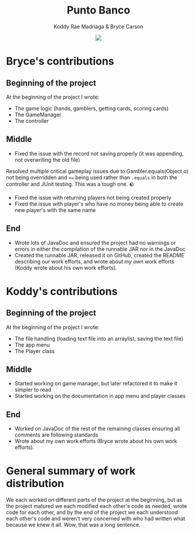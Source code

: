 <div align="center">
  <h1>Punto Banco</h1>
  <p>Koddy Rae Madriaga & Bryce Carson</p>
  <img src="https://encrypted-tbn0.gstatic.com/images?q=tbn:ANd9GcQAVrEPeCc0P2OuRUSuguXl3_RIlKh9PvWrIxEnCs0nSjdPw7kq9oM3Len9VYUMtdQOcO4&usqp=CAU">
</div>


# Bryce's contributions
## Beginning of the project
At the beginning of the project I wrote:
- The game logic (hands, gamblers, getting cards, scoring cards)
- The GameManager
- The controller

## Middle
- Fixed the issue with the record not saving properly (it was appending, not overwriting the old file)

Resolved multiple critical gameplay issues due to Gambler.equals(Object o) not being overridden and `==` being used rather than `.equals` in both the controller and JUnit testing. This was a tough one. 🪨
- Fixed the issue with returning players not being created properly
- Fixed the issue with player's who have no money being able to create new player's with the same name

## End
- Wrote lots of JavaDoc and ensured the project had no warnings or errors in either the compilation of the runnable JAR nor in the JavaDoc
- Created the runnable JAR, released it on GitHub, created the README describing our work efforts, and wrote about _my own_ work efforts (Koddy wrote about his own work efforts).

# Koddy's contributions
## Beginning of the project
At the beginning of the project I wrote: 
- The file handling (loading text file into an arraylist, saving the text file)
- The app menu
- The Player class

## Middle
- Started working on game manager, but later refactored it to make it simpler to read
- Started working on the documentation in app menu and player classes

## End
- Worked on JavaDoc of the rest of the remaining classes ensuring all comments are following standards
- Wrote about my own work efforts (Bryce wrote about his own work efforts).

# General summary of work distribution
We each worked on different parts of the project at the beginning, but as the project matured we each modified each other's code as needed, wrote code for each other, and by the end of the project we each understood each other's code and weren't very concerned with who had written what because we knew it all. Wow, that was a long sentence.
